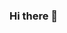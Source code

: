 ### Hi there 👋

<!--
**lmfbaldini/lmfbaldini** is a ✨ _special_ ✨ repository because its `README.md` (this file) appears on your GitHub profile.

Reference: https://dev.to/dii_lua/github-profile-como-fazer-54o0

Here are some ideas to get you started:

- 🔭 I’m currently working on ...
- 🌱 I’m currently learning ...
- 👯 I’m looking to collaborate on ...
- 🤔 I’m looking for help with ...
- 💬 Ask me about ...
- 📫 How to reach me: ...
- 😄 Pronouns: ...
- ⚡ Fun fact: ...
-->
